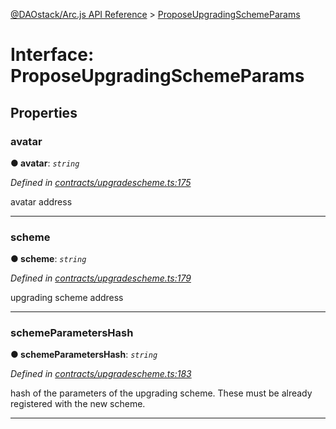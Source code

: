 [@DAOstack/Arc.js API Reference](../README.md) > [ProposeUpgradingSchemeParams](../interfaces/proposeupgradingschemeparams.md)



# Interface: ProposeUpgradingSchemeParams


## Properties
<a id="avatar"></a>

###  avatar

**●  avatar**:  *`string`* 

*Defined in [contracts/upgradescheme.ts:175](https://github.com/daostack/arc.js/blob/0fff6d4/lib/contracts/upgradescheme.ts#L175)*



avatar address




___

<a id="scheme"></a>

###  scheme

**●  scheme**:  *`string`* 

*Defined in [contracts/upgradescheme.ts:179](https://github.com/daostack/arc.js/blob/0fff6d4/lib/contracts/upgradescheme.ts#L179)*



upgrading scheme address




___

<a id="schemeparametershash"></a>

###  schemeParametersHash

**●  schemeParametersHash**:  *`string`* 

*Defined in [contracts/upgradescheme.ts:183](https://github.com/daostack/arc.js/blob/0fff6d4/lib/contracts/upgradescheme.ts#L183)*



hash of the parameters of the upgrading scheme. These must be already registered with the new scheme.




___


